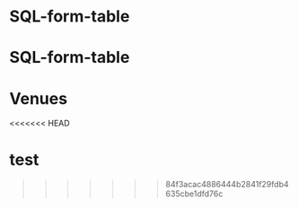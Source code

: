# SQL-form-table
# SQL-form-table
# Venues
<<<<<<< HEAD

test
=======
>>>>>>> 84f3acac4886444b2841f29fdb4635cbe1dfd76c
